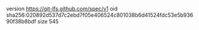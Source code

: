 version https://git-lfs.github.com/spec/v1
oid sha256:020892d537d7c2ebd7f05e406524c801038b6d41524fdc53e5b93690f38b8bdf
size 545
